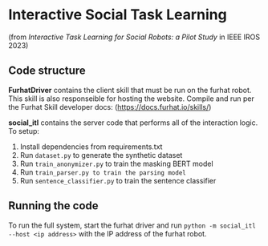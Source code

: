 # Interactive Social Task Learning
(from *Interactive Task Learning for Social Robots: a Pilot Study* in IEEE IROS 2023)

## Code structure
**FurhatDriver** contains the client skill that must be run on the furhat robot. 
This skill is also responseible for hosting the website. 
Compile and run per the Furhat Skill developer docs: (https://docs.furhat.io/skills/)

**social_itl** contains the server code that performs all of the interaction logic.
To setup:
1. Install dependencies from requirements.txt
2. Run `dataset.py` to generate the synthetic dataset
3. Run `train_anonymizer.py` to train the masking BERT model
4. Run `train_parser.py to train the parsing model`
5. Run `sentence_classifier.py` to train the sentence classifier

## Running the code
To run the full system, start the furhat driver and run `python -m social_itl --host <ip address>` with the IP address of the furhat robot.
